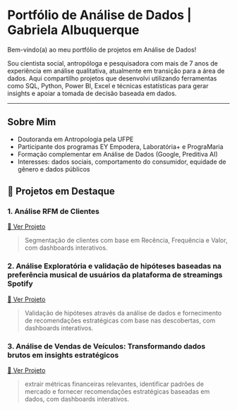 # Portfólio de Análise de Dados | Gabriela Albuquerque

Bem-vindo(a) ao meu portfólio de projetos em Análise de Dados!  

Sou cientista social, antropóloga e pesquisadora com mais de 7 anos de experiência em análise qualitativa, atualmente em transição para a área de dados. Aqui compartilho projetos que desenvolvi utilizando ferramentas como SQL, Python, Power BI, Excel e técnicas estatísticas para gerar insights e apoiar a tomada de decisão baseada em dados.

---

## Sobre Mim

- Doutoranda em Antropologia pela UFPE
- Participante dos programas EY Empodera, Laboratória+ e PrograMaria
- Formação complementar em Análise de Dados (Google, Preditiva AI)
- Interesses: dados sociais, comportamento do consumidor, equidade de gênero e dados públicos


## 🌟 Projetos em Destaque

### 1. Análise RFM de Clientes
[🔗 Ver Projeto](https://github.com/gabrielacalbuquerque/segmentacaodados)
> Segmentação de clientes com base em Recência, Frequência e Valor, com dashboards interativos.

### 2. Análise Exploratória e validação de hipóteses baseadas na preferência musical de usuários da plataforma de streamings Spotify
[🔗 Ver Projeto](https://github.com/gabrielacalbuquerque/valid-hipoteses)
> Validação de hipóteses através da análise de dados e fornecimento de recomendações estratégicas com base nas descobertas, com dashboards interativos.

### 3. Análise de Vendas de Veículos: Transformando dados brutos em insights estratégicos
[🔗 Ver Projeto](https://github.com/seu-usuario/projeto-vendas-veiculos.git)
> extrair métricas financeiras relevantes, identificar padrões de mercado e fornecer recomendações estratégicas baseadas em dados, com dashboards interativos.
